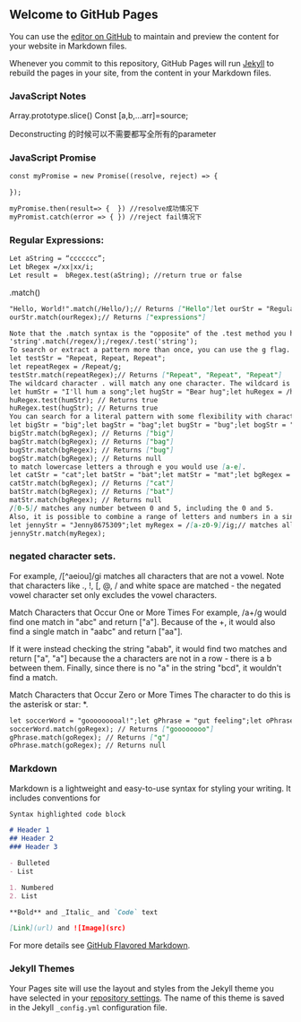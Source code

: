 ## Welcome to GitHub Pages

You can use the [editor on GitHub](https://github.com/TinaYanUK/JavaScript-Notes/edit/gh-pages/index.md) to maintain and preview the content for your website in Markdown files.

Whenever you commit to this repository, GitHub Pages will run [Jekyll](https://jekyllrb.com/) to rebuild the pages in your site, from the content in your Markdown files.

### JavaScript Notes
Array.prototype.slice()
Const [a,b,...arr]=source;

Deconstructing 的时候可以不需要都写全所有的parameter


### JavaScript Promise
```markdown
const myPromise = new Promise((resolve, reject) => {

});

myPromise.then(result=> {  }) //resolve成功情况下
myPromist.catch(error => { }) //reject fail情况下
```

### Regular Expressions:
```markdown
Let aString = “ccccccc”;
Let bRegex =/xx|xx/i;
Let result =  bRegex.test(aString); //return true or false
```

.match()
```markdown
"Hello, World!".match(/Hello/);// Returns ["Hello"]let ourStr = "Regular expressions";let ourRegex = /expressions/;
ourStr.match(ourRegex);// Returns ["expressions"]

Note that the .match syntax is the "opposite" of the .test method you have been using thus far:
'string'.match(/regex/);/regex/.test('string');
To search or extract a pattern more than once, you can use the g flag.
let testStr = "Repeat, Repeat, Repeat";
let repeatRegex = /Repeat/g;
testStr.match(repeatRegex);// Returns ["Repeat", "Repeat", "Repeat"]
The wildcard character . will match any one character. The wildcard is also called dot and period.
let humStr = "I'll hum a song";let hugStr = "Bear hug";let huRegex = /hu./;
huRegex.test(humStr); // Returns true
huRegex.test(hugStr); // Returns true
You can search for a literal pattern with some flexibility with character classes. Character classes allow you to define a group of characters you wish to match by placing them inside square ([ and ]) brackets.
let bigStr = "big";let bagStr = "bag";let bugStr = "bug";let bogStr = "bog";let bgRegex = /b[aiu]g/;
bigStr.match(bgRegex); // Returns ["big"]
bagStr.match(bgRegex); // Returns ["bag"]
bugStr.match(bgRegex); // Returns ["bug"]
bogStr.match(bgRegex); // Returns null
to match lowercase letters a through e you would use [a-e].
let catStr = "cat";let batStr = "bat";let matStr = "mat";let bgRegex = /[a-e]at/;
catStr.match(bgRegex); // Returns ["cat"]
batStr.match(bgRegex); // Returns ["bat"]
matStr.match(bgRegex); // Returns null
/[0-5]/ matches any number between 0 and 5, including the 0 and 5.
Also, it is possible to combine a range of letters and numbers in a single character set.
let jennyStr = "Jenny8675309";let myRegex = /[a-z0-9]/ig;// matches all letters and numbers in jennyStr
jennyStr.match(myRegex);
```

### negated character sets.
For example, /[^aeiou]/gi matches all characters that are not a vowel. Note that characters like ., !, [, @, / and white space are matched - the negated vowel character set only excludes the vowel characters.

Match Characters that Occur One or More Times
For example, /a+/g would find one match in "abc" and return ["a"]. Because of the +, it would also find a single match in "aabc" and return ["aa"].

If it were instead checking the string "abab", it would find two matches and return ["a", "a"] because the a characters are not in a row - there is a b between them. Finally, since there is no "a" in the string "bcd", it wouldn't find a match.

Match Characters that Occur Zero or More Times
The character to do this is the asterisk or star: *.
```markdown
let soccerWord = "gooooooooal!";let gPhrase = "gut feeling";let oPhrase = "over the moon";let goRegex = /go*/;
soccerWord.match(goRegex); // Returns ["goooooooo"]
gPhrase.match(goRegex); // Returns ["g"]
oPhrase.match(goRegex); // Returns null
```

### Markdown

Markdown is a lightweight and easy-to-use syntax for styling your writing. It includes conventions for

```markdown
Syntax highlighted code block

# Header 1
## Header 2
### Header 3

- Bulleted
- List

1. Numbered
2. List

**Bold** and _Italic_ and `Code` text

[Link](url) and ![Image](src)
```

For more details see [GitHub Flavored Markdown](https://guides.github.com/features/mastering-markdown/).

### Jekyll Themes

Your Pages site will use the layout and styles from the Jekyll theme you have selected in your [repository settings](https://github.com/TinaYanUK/JavaScript-Notes/settings). The name of this theme is saved in the Jekyll `_config.yml` configuration file.


